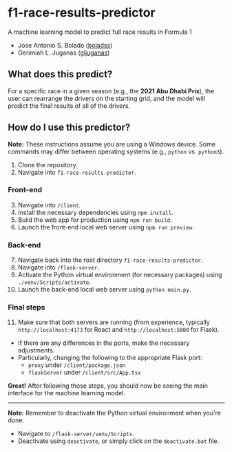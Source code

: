 # f1-race-results-predictor
 A machine learning model to predict full race results in Formula 1
 - Jose Antonio S. Bolado ([boladss](https://github.com/boladss))
 - Gerimiah L. Juganas ([gljuganas](https://github.com/gljuganas))

## What does this predict?
For a specific race in a given season (e.g., the **2021 Abu Dhabi Prix**), the user can rearrange the drivers on the starting grid, and the model will predict the final results of all of the drivers.

## How do I use this predictor?
**Note:** These instructions assume you are using a Windows device. Some commands may differ between operating systems (e.g., `python` vs. `python3`).

1. Clone the repository.
2. Navigate into `f1-race-results-predictor`.

### Front-end
3. Navigate into `/client`.
4. Install the necessary dependencies using `npm install`.
5. Build the web app for production using `npm run build`.
6. Launch the front-end local web server using `npm run preview`.

### Back-end
7. Navigate back into the root directory `f1-race-results-predictor`.
8. Navigate into `/flask-server`.
9. Activate the Python virtual environment (for necessary packages) using `./venv/Scripts/activate`.
10. Launch the back-end local web server using `python main.py`.

### Final steps
11. Make sure that both servers are running (from experience, typically `http://localhost:4173` for React and `http://localhost:5000` for Flask).
  - If there are any differences in the ports, make the necessary adjustments.
  - Particularly, changing the following to the appropriate Flask port:
    - `proxy` under `/client/package.json`
    - `flaskServer` under `/client/src/App.tsx`

**Great!** After following those steps, you should now be seeing the main interface for the machine learning model.

---
**Note:** Remember to deactivate the Python virtual environment when you're done.
- Navigate to `/flask-server/venv/Scripts`.
- Deactivate using `deactivate`, or simply click on the `deactivate.bat` file.
